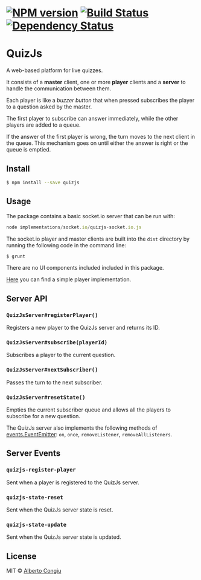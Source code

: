 #  [![NPM version][npm-image]][npm-url] [![Build Status][travis-image]][travis-url] [![Dependency Status][daviddm-url]][daviddm-image]

# QuizJs

A web-based platform for live quizzes.

It consists of a __master__ client, one or more __player__ clients and a __server__ to handle the communication between them.

Each player is like a _buzzer button_ that when pressed subscribes the player to a question asked by the master.

The first player to subscribe can answer immediately, while the other players are added to a queue.

If the answer of the first player is wrong, the turn moves to the next client in the queue. This mechanism goes on until either the answer is right or the queue is emptied.


## Install

```sh
$ npm install --save quizjs
```

## Usage

The package contains a basic socket.io server that can be run with:

```js
node implementations/socket.io/quizjs-socket.io.js
```

The socket.io player and master clients are built into the `dist` directory by running the following code in the command line:

```sh
$ grunt
```

There are no UI components included included in this package.

[Here][simple-player] you can find a simple player implementation.

## Server API

### `QuizJsServer#registerPlayer()`
Registers a new player to the QuizJs server and returns its ID.

### `QuizJsServer#subscribe(playerId)`
Subscribes a player to the current question.

### `QuizJsServer#nextSubscriber()`
Passes the turn to the next subscriber.

### `QuizJsServer#resetState()`
Empties the current subscriber queue and allows all the players to subscribe for a new question.

The QuizJs server also implements the following methods of [events.EventEmitter][node-event-emitter]: `on`, `once`, `removeListener`, `removeAllListeners`.

## Server Events

### `quizjs-register-player`
Sent when a player is registered to the QuizJs server.

### `quizjs-state-reset`
Sent when the QuizJs server state is reset.

### `quizjs-state-update`
Sent when the QuizJs server state is updated.

## License

MIT © [Alberto Congiu](http://albertocongiu.com)


[npm-url]: https://npmjs.org/package/quizjs
[npm-image]: https://badge.fury.io/js/quizjs.svg
[travis-url]: https://travis-ci.org/4lbertoC/quizjs?branch=master
[travis-image]: https://travis-ci.org/4lbertoC/quizjs.svg
[daviddm-url]: https://david-dm.org/4lbertoC/quizjs.svg?theme=shields.io
[daviddm-image]: https://david-dm.org/4lbertoC/quizjs-server
[simple-player]: https://github.com/4lbertoC/quizjs-simpleplayer
[node-event-emitter]: http://nodejs.org/api/events.html#events_class_events_eventemitter